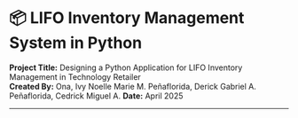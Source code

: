 # 📦 LIFO Inventory Management System in Python

**Project Title:** Designing a Python Application for LIFO Inventory Management in Technology Retailer  
**Created By:** 
Ona, Ivy Noelle Marie M.
Peñaflorida, Derick Gabriel A.
Peñaflorida, Cedrick Miguel A.
**Date:** April 2025

---
